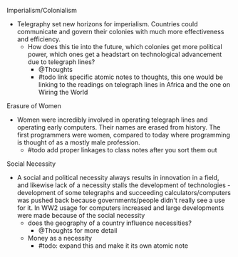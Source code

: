 Imperialism/Colonialism

- Telegraphy set new horizons for imperialism. Countries could communicate and govern their colonies with much more effectiveness and efficiency. 
	- How does this tie into the future, which colonies get more political power, which ones get a headstart on technological advancement due to telegraph lines?
		- @Thoughts
		- #todo link specific atomic notes to thoughts, this one would be linking to the readings on telegraph lines in Africa and the one on Wiring the World



Erasure of Women

- Women were incredibly involved in operating telegraph lines and operating early computers. Their names are erased from history. The first programmers were women, compared to today where programming is thought of as a mostly male profession.
	- #todo add proper linkages to class notes after you sort them out



Social Necessity

- A social and political necessity always results in innovation in a field, and likewise lack of a necessity stalls the development of technologies
		- development of some telegraphs and succeeding calculators/computers was pushed back because governments/people didn't really see a use for it. In WW2 usage for computers increased and large developments were made because of the social necessity
	- does the geography of a country influence necessities?
		- @Thoughts for more detail
	- Money as a necessity
		- #todo: expand this and make it its own atomic note